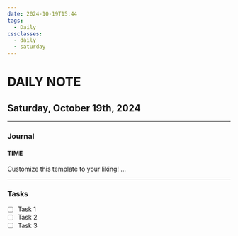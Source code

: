```yaml
---
date: 2024-10-19T15:44
tags:
  - Daily
cssclasses:
  - daily
  - saturday
---
```

# DAILY NOTE
## Saturday, October 19th, 2024
***
### Journal
#### TIME
Customize this template to your liking!
...
***
### Tasks
- [ ] Task 1
- [ ] Task 2
- [ ] Task 3